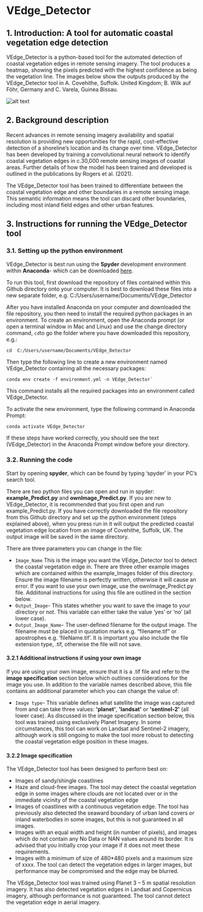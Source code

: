 # VEdge_Detector
## 1. Introduction: A tool for automatic coastal vegetation edge detection

VEdge_Detector is a python-based tool for the automated detection of coastal vegetation edges in remote sensing imagery. The tool produces a heatmap, showing the pixels predicted with the highest confidence as being the vegetation line. The images below show the outputs produced by the VEdge_Detector tool in A. Covehithe, Suffolk. United Kingdom; B. Wilk auf Föhr, Germany and C. Varela, Guinea Bissau. 

![alt text](https://github.com/MartinSJRogers/VEdge_Detector/blob/main/example_Images.png) 

## 2. Background description

Recent advances in remote sensing imagery availability and spatial resolution is providing new opportunities for the rapid, cost-effective detection of a shoreline’s location and its change over time. VEdge_Detector has been developed by training a convolutional neural network to identify coastal vegetation edges in c.30,000 remote sensing images of coastal areas. Further details of how the model has been trained and developed is outlined in the publications by Rogers et al. (2021). 

The VEdge_Detector tool has been trained to differentiate between the coastal vegetation edge and other boundaries in a remote sensing image. This semantic information means the tool can discard other boundaries, including most inland field edges and other urban features. 

## 3. Instructions for running the VEdge_Detector tool

### 3.1. Setting up the python environment

VEdge_Detector is best run using the **Spyder** development environment within **Anaconda**- which can be downloaded [here](https://docs.anaconda.com/anaconda/install/).

To run this tool, first download the repository of files contained within this Github directory onto your computer. It is best to download these files into a new separate folder, e.g. C:/Users/username/Documents/VEdge_Detector

After you have installed Anaconda on your computer and downloaded the file repository, you then need to install the required python packages in an environment. To create an environment, open the Anaconda prompt (or open a terminal window in Mac and Linux) and use the change directory command, `cd`to go the folder where you have downloaded this repository, e.g.:

```
cd  C:/Users/username/Documents/VEdge_Detector 
```

Then type the following line to create a new environment named VEdge_Detector containing all the necessary packages:

```
conda env create -f environment.yml -n VEdge_Detector`
```

This command installs all the required packages into an environment called VEdge_Detector. 

To activate the new environment, type the following command in Anaconda Prompt: 

```
conda activate VEdge_Detector
```

If these steps have worked correctly, you should see the text (VEdge_Detector) in the Anaconda Prompt window before your directory. 

### 3.2. Running the code
Start by opening **spyder**, which can be found by typing ‘spyder’ in your PC’s search tool. 

There are two python files you can open and run in spyder: **example_Predict.py** and **ownImage_Predict.py**. If you are new to VEdge_Detector, it is recommended that you first open and run example_Predict.py. If you have correctly downloaded the file repository from this Github directory and set up the python environment (steps explained above), when you press run in it will output the predicted coastal vegetation edge location from an image of Covehithe, Suffolk, UK. The output image will be saved in the same directory. 

There are three parameters you can change in the file: 
-	`Image_Name` This is the image you want the VEdge_Detector tool to detect the coastal vegetation edge in. There are three other example images which are contained within the example_Images folder of this directory. Ensure the image filename is perfectly written, otherwise it will cause an error. If you want to use your own image, use the ownImage_Predict.py file. Addiitonal instructions for using this file are outlined in the section below. 
-	`Output_Image`- This states whether you want to save the image to your directory or not. This variable can either take the value ‘yes’ or ‘no’ (all lower case). 
-	`Output_Image_Name`- The user-defined filename for the output image. The filename must be placed in quotation marks e.g. “filename.tif” or apostrophes e.g. ‘fileName.tif’. It is important you also include the file extension type, .tif, otherwise the file will not save. 

#### 3.2.1 Additional instructions if using your own image

If you are using your own image, ensure that it is a .tif file and refer to the **image specification** section below which outlines considerations for the image you use.
In addition to the variable names described above, this file contains an additional parameter which you can change the value of:

- `Image type`- This variable defines what satellite the image was captured from and can take three values: **'planet'**, **'landsat'** or **'sentinel-2'** (all lower case). As discussed in the image specification section below, this tool was trained using exclusively Planet Imagery. In some circumstances, this tool can work on Landsat and Sentinel-2 imagery, although work is still ongoing to make the tool more robust to detecting the coastal vegetation edge position in these images. 

#### 3.2.2 Image specification

The VEdge_Detector tool has been designed to perform best on:
- Images of sandy/shingle coastlines 
- Haze and cloud-free images. The tool may detect the coastal vegetation edge in some images where clouds are not located over or in the immediate vicinity of the coastal vegetation edge
- Images of coastlines with a continuous vegetation edge. The tool has previously also detected the seaward boundary of urban land covers or inland waterbodies in some images, but this is not guaranteed in all images.
- Images with an equal width and height (in number of pixels), and images which do not contain any No Data or NAN values around its border. It is advised that you initially crop your image if it does not meet these requirements. 
- Images with a minimum of size of 480*480 pixels and a maximum size of xxxx. The tool can detect the vegetation edges in larger images, but performance may be compromised and the edge may be blurred. 

The VEdge_Detector tool was trained using Planet 3 – 5 m spatial resolution imagery. It has also detected vegetation edges in Landsat and Copernicus imagery, although performance is not guaranteed. The tool cannot detect the vegetation edge in aerial imagery. 

